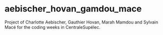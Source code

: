 # aebischer_hovan_gamdou_mace
Project of Charlotte Aebischer, Gauthier Hovan, Marah Mamdou and Sylvain Macé for the coding weeks in CentraleSupélec.
